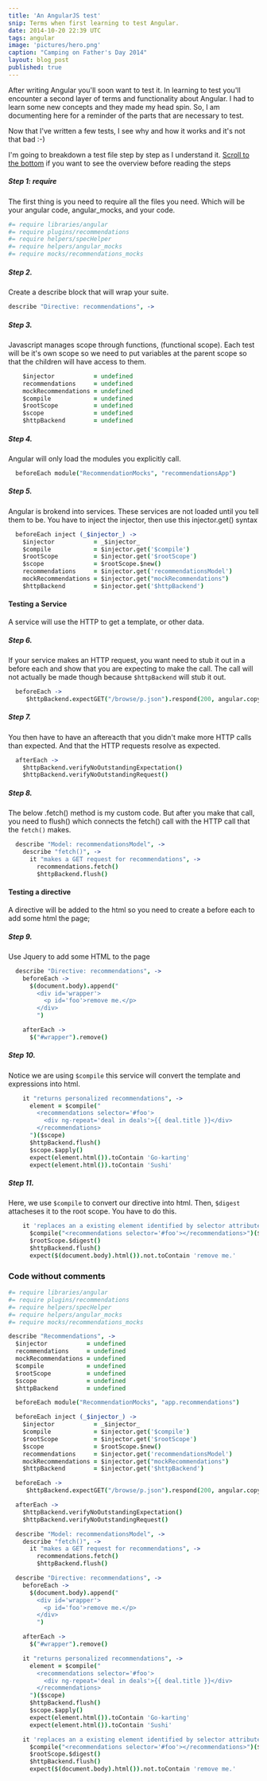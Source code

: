 ```yaml
---
title: 'An AngularJS test'
snip: Terms when first learning to test Angular.
date: 2014-10-20 22:39 UTC
tags: angular
image: 'pictures/hero.png'
caption: "Camping on Father's Day 2014"
layout: blog_post
published: true
---
```


After writing Angular you'll soon want to test it. In learning to test you'll encounter a second layer of terms and functionality about Angular. I had to learn some new concepts and they made my head spin. So, I am documenting here for a reminder of the parts that are necessary to test. 

Now that I've written a few tests, I see why and how it works and it's not that bad :-) 

I'm going to breakdown a test file step by step as I understand it. 
[Scroll to the bottom](#test-without-comments) if you want to see the overview before reading the steps

##### Step 1: require
The first thing is you need to require all the files you need.
Which will be your angular code, angular_mocks, and your code.

~~~coffeescript
#= require libraries/angular
#= require plugins/recommendations
#= require helpers/specHelper
#= require helpers/angular_mocks
#= require mocks/recommendations_mocks
~~~

##### Step 2.
Create a describe block that will wrap your suite.

~~~coffeescript
describe "Directive: recommendations", ->
~~~

##### Step 3.
  Javascript manages scope through functions, (functional scope). Each test will be it's own scope so we need to put variables at the parent scope so that the children will have access to them.

~~~coffeescript
    $injector           = undefined
    recommendations     = undefined
    mockRecommendations = undefined
    $compile            = undefined
    $rootScope          = undefined
    $scope              = undefined
    $httpBackend        = undefined
~~~

##### Step 4.
Angular will only load the modules you explicitly call.

~~~coffeescript
  beforeEach module("RecommendationMocks", "recommendationsApp")
~~~

##### Step 5.
Angular is brokend into services. These services are not loaded until you tell them to be. You have to inject the injector, then use this injector.get() syntax

~~~coffeescript
  beforeEach inject (_$injector_) ->
    $injector           = _$injector_
    $compile            = $injector.get('$compile')
    $rootScope          = $injector.get('$rootScope')
    $scope              = $rootScope.$new()
    recommendations     = $injector.get('recommendationsModel')
    mockRecommendations = $injector.get("mockRecommendations")
    $httpBackend        = $injector.get('$httpBackend')
~~~

#### Testing a Service
A service will use the HTTP to get a template, or other data.

##### Step 6.
If your service makes an HTTP request, you want need to stub it out in a before each and show that you are expecting to make the call. The call will not actually be made though because `$httpBackend` will stub it out.

~~~coffeescript
  beforeEach ->
     $httpBackend.expectGET("/browse/p.json").respond(200, angular.copy(mockRecommendations))
~~~

##### Step 7.
You then have to have an aftereacth that you didn't make more HTTP calls than expected. And that the HTTP requests resolve as expected.

~~~coffeescript
  afterEach ->
    $httpBackend.verifyNoOutstandingExpectation()
    $httpBackend.verifyNoOutstandingRequest()
~~~

##### Step 8.
The below .fetch() method is my custom code. But after you make that call, you need to flush() which connects the fetch() call with the HTTP call that the `fetch()` makes.

~~~coffeescript
  describe "Model: recommendationsModel", ->
    describe "fetch()", ->
      it "makes a GET request for recommendations", ->
        recommendations.fetch()
        $httpBackend.flush()
~~~

#### Testing a directive
A directive will be added to the html so you need to create a before each to add some html the page;

##### Step 9.
Use Jquery to add some HTML to the page

~~~coffeescript
  describe "Directive: recommendations", ->
    beforeEach ->
      $(document.body).append("
        <div id='wrapper'>
          <p id='foo'>remove me.</p>
        </div>
        ")

    afterEach ->
      $("#wrapper").remove()
~~~

##### Step 10.
Notice we are using `$compile` this service will convert the template and expressions into html. 

~~~coffeescript
    it "returns personalized recommendations", ->
      element = $compile("
        <recommendations selector='#foo'>
          <div ng-repeat='deal in deals'>{{ deal.title }}</div>
        </recommendations>
      ")($scope)
      $httpBackend.flush()
      $scope.$apply()
      expect(element.html()).toContain 'Go-karting'
      expect(element.html()).toContain 'Sushi'
~~~

##### Step 11.
Here, we use `$compile` to convert our directive into html.
Then, `$digest` attacheses it to the root scope. You have to do this.

~~~coffeescript
    it 'replaces an a existing element identified by selector attribute', ->
      $compile("<recommendations selector='#foo'></recommendations>")($scope)
      $rootScope.$digest()
      $httpBackend.flush()
      expect($(document.body).html()).not.toContain 'remove me.'
~~~


<div id="test-without-comments"></div>

### Code without comments

~~~coffeescript
#= require libraries/angular
#= require plugins/recommendations
#= require helpers/specHelper
#= require helpers/angular_mocks
#= require mocks/recommendations_mocks

describe "Recommendations", ->
  $injector           = undefined
  recommendations     = undefined
  mockRecommendations = undefined
  $compile            = undefined
  $rootScope          = undefined
  $scope              = undefined
  $httpBackend        = undefined

  beforeEach module("RecommendationMocks", "app.recommendations")

  beforeEach inject (_$injector_) ->
    $injector           = _$injector_
    $compile            = $injector.get('$compile')
    $rootScope          = $injector.get('$rootScope')
    $scope              = $rootScope.$new()
    recommendations     = $injector.get('recommendationsModel')
    mockRecommendations = $injector.get("mockRecommendations")
    $httpBackend        = $injector.get('$httpBackend')

  beforeEach ->
     $httpBackend.expectGET("/browse/p.json").respond(200, angular.copy(mockRecommendations))

  afterEach ->
    $httpBackend.verifyNoOutstandingExpectation()
    $httpBackend.verifyNoOutstandingRequest()

  describe "Model: recommendationsModel", ->
    describe "fetch()", ->
      it "makes a GET request for recommendations", ->
        recommendations.fetch()
        $httpBackend.flush()

  describe "Directive: recommendations", ->
    beforeEach ->
      $(document.body).append("
        <div id='wrapper'>
          <p id='foo'>remove me.</p>
        </div>
        ")

    afterEach ->
      $("#wrapper").remove()

    it "returns personalized recommendations", ->
      element = $compile("
        <recommendations selector='#foo'>
          <div ng-repeat='deal in deals'>{{ deal.title }}</div>
        </recommendations>
      ")($scope)
      $httpBackend.flush()
      $scope.$apply()
      expect(element.html()).toContain 'Go-karting'
      expect(element.html()).toContain 'Sushi'

    it 'replaces an a existing element identified by selector attribute', ->
      $compile("<recommendations selector='#foo'></recommendations>")($scope)
      $rootScope.$digest()
      $httpBackend.flush()
      expect($(document.body).html()).not.toContain 'remove me.'
~~~

